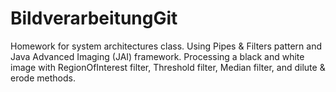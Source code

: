 # BildverarbeitungGit
Homework for system architectures class.
Using Pipes & Filters pattern and Java Advanced Imaging (JAI) framework.
Processing a black and white image with RegionOfInterest filter, Threshold filter, Median filter, and dilute & erode methods.
